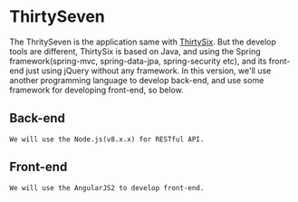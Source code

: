 # ThirtySeven
The ThritySeven is the application same with [ThirtySix](https://github.com/AbnerLin/ThirtySix). But the develop tools are different, ThirtySix is based on Java, and using the Spring framework(spring-mvc, spring-data-jpa, spring-security etc), and its front-end just using jQuery without any framework. In this version, we'll use another programming language to develop back-end, and use some framework for developing front-end, so below.

## Back-end
    We will use the Node.js(v8.x.x) for RESTful API.

## Front-end
    We will use the AngularJS2 to develop front-end.
